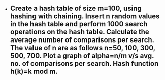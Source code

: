- ## Create a hash table of size m=100, using hashing with chaining. Insert n random values in the hash table and perform 1000 search operations on the hash table. Calculate the average number of comparisons per search. The value of n are as follows n=50, 100, 300, 500, 700. Plot a graph of alpha=n/m v/s avg. no. of comparisons per search. Hash function h(k)=k mod m.
